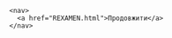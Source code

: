 <!DOCTYPE html>
<html lang="en">
<head>
  <meta charset="UTF-8">
  <meta name="viewport" content="width=device-width, initial-scale=1.0">
  <link rel="stylesheet" href="css/REXAMEN.css">
</head>
<body>
  
    <nav>
      <a href="REXAMEN.html">Продовжити</a>
    </nav>

</body>
</html>
